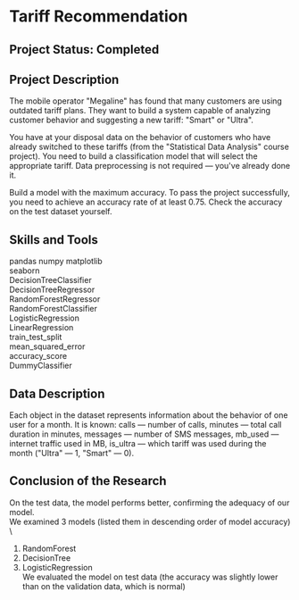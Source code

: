 # Tariff Recommendation

## Project Status: Completed

## Project Description

The mobile operator "Megaline" has found that many customers are using outdated tariff plans. They want to build a system capable of analyzing customer behavior and suggesting a new tariff: "Smart" or "Ultra".

You have at your disposal data on the behavior of customers who have already switched to these tariffs (from the "Statistical Data Analysis" course project). You need to build a classification model that will select the appropriate tariff. Data preprocessing is not required — you've already done it.

Build a model with the maximum accuracy. To pass the project successfully, you need to achieve an accuracy rate of at least 0.75. Check the accuracy on the test dataset yourself.

## Skills and Tools  
pandas
numpy
matplotlib  
seaborn  
DecisionTreeClassifier  
DecisionTreeRegressor  
RandomForestRegressor  
RandomForestClassifier  
LogisticRegression  
LinearRegression  
train_test_split  
mean_squared_error  
accuracy_score  
DummyClassifier  

## Data Description

Each object in the dataset represents information about the behavior of one user for a month. It is known: calls — number of calls,
minutes — total call duration in minutes,
messages — number of SMS messages,
mb_used — internet traffic used in MB,
is_ultra — which tariff was used during the month ("Ultra" — 1, "Smart" — 0).

## Conclusion of the Research
On the test data, the model performs better, confirming the adequacy of our model.  
We examined 3 models (listed them in descending order of model accuracy) \
1. RandomForest  
2. DecisionTree  
3. LogisticRegression    
We evaluated the model on test data (the accuracy was slightly lower than on the validation data, which is normal)
